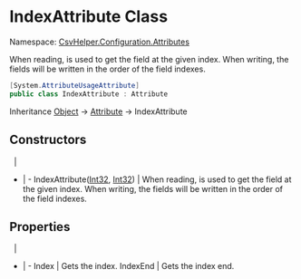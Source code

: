 # IndexAttribute Class

Namespace: [CsvHelper.Configuration.Attributes](/api/CsvHelper.Configuration.Attributes)

When reading, is used to get the field at the given index. When writing, the fields will be written in the order of the field indexes.

```cs
[System.AttributeUsageAttribute]
public class IndexAttribute : Attribute
```

Inheritance [Object](https://docs.microsoft.com/en-us/dotnet/api/system.object) -> [Attribute](https://docs.microsoft.com/en-us/dotnet/api/system.attribute) -> IndexAttribute

## Constructors
&nbsp; | &nbsp;
- | -
IndexAttribute([Int32](https://docs.microsoft.com/en-us/dotnet/api/system.int32), [Int32](https://docs.microsoft.com/en-us/dotnet/api/system.int32)) | When reading, is used to get the field at the given index. When writing, the fields will be written in the order of the field indexes.

## Properties
&nbsp; | &nbsp;
- | -
Index | Gets the index.
IndexEnd | Gets the index end.

